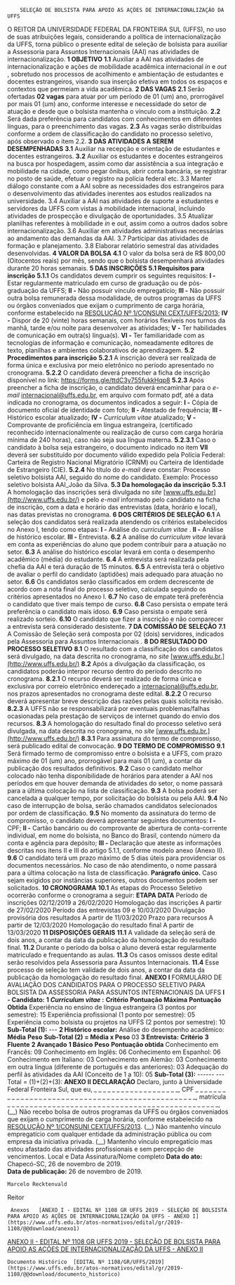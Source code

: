         SELEÇÃO DE BOLSISTA PARA APOIO AS AÇÕES DE INTERNACIONALIZAÇÃO DA UFFS  

 O REITOR DA UNIVERSIDADE FEDERAL DA FRONTEIRA SUL (UFFS), no uso de suas atribuições legais, considerando a política de internacionalização da UFFS, torna público o presente edital de seleção de bolsista para auxiliar a Assessoria para Assuntos Internacionais (AAI) nas atividades de internacionalização.     **1 OBJETIVO**   **1.1**  Auxiliar a AAI nas atividades de internacionalização e ações de mobilidade acadêmica internacional *in* e *out* , sobretudo nos processos de acolhimento e ambientação de estudantes e docentes estrangeiros, visando sua inserção efetiva em todos os espaços e contextos que permeiam a vida acadêmica.     **2 DAS VAGAS**   **2.1**  Serão ofertadas **02 vagas** para atuar por um período de 01 (um) ano, prorrogável por mais 01 (um) ano, conforme interesse e necessidade do setor de atuação e desde que o bolsista mantenha o vínculo com a instituição.  **2.2**  Será dada preferência para candidatos com conhecimentos em diferentes línguas, para o preenchimento das vagas.  **2.3**  As vagas serão distribuídas conforme a ordem de classificação do candidato no processo seletivo, após observado o item 2.2.     **3 DAS ATIVIDADES A SEREM DESEMPENHADAS**   **3.1**  Auxiliar na recepção e orientação de estudantes e docentes estrangeiros.  **3.2**  Auxiliar os estudantes e docentes estrangeiros na busca por hospedagem, assim como dar assistência a sua integração e mobilidade na cidade, como pegar ônibus, abrir conta bancária, se registrar no posto de saúde, efetuar o registro na polícia federal etc. 3.3 Manter diálogo constante com a AAI sobre as necessidades dos estrangeiros para o desenvolvimento das atividades inerentes aos estudos realizados na universidade. 3.4 Auxiliar a AAI nas atividades de suporte a estudantes e servidores da UFFS com vistas à mobilidade internacional, incluindo atividades de prospecção e divulgação de oportunidades. 3.5 Atualizar planilhas referentes à mobilidade *in* e *out,*  assim como a outros dados sobre internacionalização. 3.6 Auxiliar em atividades administrativas necessárias ao andamento das demandas da AAI. 3.7 Participar das atividades de formação e planejamento. 3.8 Elaborar relatório semestral das atividades desenvolvidas.     **4 VALOR DA BOLSA**   **4.1**  O valor da bolsa será de R$ 800,00 (Oitocentos reais) por mês, sendo que o bolsista desempenhará atividades durante 20 horas semanais.     **5 DAS INSCRIÇÕES**   **5.1 Requisitos para inscrição**   **5.1.1**  Os candidatos devem cumprir os seguintes requisitos:  **I -**  Estar regularmente matriculado em curso de graduação ou de pós-graduação da UFFS;  **II -**  Não possuir vínculo empregatício;  **III -**  Não possuir outra bolsa remunerada dessa modalidade, de outros programas da UFFS ou órgãos conveniados que exijam o cumprimento de carga horária, conforme estabelecido na [RESOLUÇÃO Nº 1/CONSUNI CEXT/UFFS/2013](https://www.uffs.edu.br/atos-normativos/resolucao/consunicext/2013-0001);  **IV -**  Dispor de 20 (vinte) horas semanais, com horários flexíveis nos turnos da manhã, tarde e/ou noite para desenvolver as atividades;  **V -**  Ter habilidades de comunicação em outra(s) língua(s).  **VI -**  Ter familiaridade com as tecnologias de informação e comunicação, nomeadamente editores de texto, planilhas e ambientes colaborativos de aprendizagem.  **5.2 Procedimentos para inscrição**   **5.2.1**  A inscrição deverá ser realizada de forma única e exclusiva por meio eletrônico no período apresentado no cronograma.  **5.2.2**  O candidato deverá preencher a ficha de inscrição disponível no link: https://forms.gle/ttdC3y755fukkHqp8  **5.2.3**  Após preencher a ficha de inscrição, o candidato  deverá encaminhar para o *e-mail*  internacional@uffs.edu.br, em arquivo com formato pdf, até a data indicada no cronograma, os documentos indicados a seguir:  **I -**  Cópia de documento oficial de identidade com foto;  **II -**  Atestado de frequência;  **III -**  Histórico escolar atualizado;  **IV -**  *Curriculum vitae*  atualizado;  **V -**  Comprovante de proficiência em língua estrangeira, (certificado reconhecido internacionalmente ou realização de curso com carga horária mínima de 240 horas), caso não seja sua língua materna.  **5.2.3.1**  Caso o candidato à bolsa seja estrangeiro, o documento indicado no item **VII** deverá ser substituído por documento válido expedido pela Polícia Federal: Carteira de Registro Nacional Migratório (CRNM) ou Carteira de Identidade de Estrangeiro (CIE).  **5.2.4**  No título do *e-mail*  deve constar: Processo seletivo bolsista AAI, seguido do nome do candidato. Exemplo: Processo seletivo bolsista AAI\_João da Silva.  **5.3 Da homologação da inscrição**   **5.3.1**  A homologação das inscrições será divulgada no *site*  [www.uffs.edu.br](http://www.uffs.edu.br/) e pelo *e-mail*  informado pelo candidato na ficha de inscrição, com a data e horário das entrevistas (data, horário e local), nas datas previstas no cronograma.     **6 DOS CRITÉRIOS DE SELEÇÃO**   **6.1**  A seleção dos candidatos será realizada atendendo os critérios estabelecidos no Anexo I, tendo como etapas:  **I -**  Análise do *curriculum vitae* .  **II -**  Análise de histórico escolar.  **III -**  Entrevista.  **6.2**  A análise do *curriculum vitae*  levará em conta as experiências do aluno que podem contribuir para a atuação no setor.  **6.3**  A análise do histórico escolar levará em conta o desempenho acadêmico (média) do estudante.  **6.4**  A entrevista será realizada pela chefia da AAI e terá duração de 15 minutos.  **6.5**  A entrevista terá o objetivo de avaliar o perfil do candidato (aptidões) mais adequado para atuação no setor.  **6.6**  Os candidatos serão classificados em ordem decrescente de acordo com a nota final do processo seletivo, calculada seguindo os critérios apresentados no Anexo I.  **6.7**  No caso de empate terá preferência o candidato que tiver mais tempo de curso.  **6.8**  Caso persista o empate terá preferência o candidato mais idoso.  **6.9**  Caso persista o empate será realizado sorteio.  **6.10**  O candidato que fizer a inscrição e não comparecer a entrevista será considerado desistente.     **7 DA COMISSÃO DE SELEÇÃO**   **7.1**  A Comissão de Seleção será composta por 02 (dois) servidores, indicados pela Assessoria para Assuntos Internacionais *.*      **8 DO RESULTADO DO PROCESSO SELETIVO**   **8.1**  O resultado com a classificação dos candidatos será divulgado, na data descrita no cronograma, no *site* [www.uffs.edu.br.](http://www.uffs.edu.br/)  **8.2**  Após a divulgação da classificação, os candidatos poderão interpor recurso dentro do período descrito no cronograma.  **8.2.1**  O recurso deverá ser realizado de forma única e exclusiva por correio eletrônico endereçado a internacional@uffs.edu.br, nos prazos apresentados no cronograma deste edital.  **8.2.2**  O recurso deverá apresentar breve descrição das razões pelas quais solicita revisão.  **8.2.3**  A UFFS não se responsabilizará por eventuais problemas/falhas ocasionadas pela prestação de serviços de internet quando do envio dos recursos.  **8.3**  A homologação do resultado final do processo seletivo será divulgada, na data descrita no cronograma, no *site* [www.uffs.edu.br.](http://www.uffs.edu.br/)  **8.3.1**  Para assinatura do termo de compromisso, será publicado edital de convocação.     **9 DO TERMO DE COMPROMISSO**   **9.1**  Será firmado termo de compromisso entre o bolsista e a UFFS, com prazo máximo de 01 (um) ano, prorrogável para mais 01 (um), a contar da publicação dos resultados definitivos.  **9.2**  Caso o candidato melhor colocado não tenha disponibilidade de horários para atender a AAI nos períodos em que houver demanda de atividades do setor, o nome passará para a última colocação na lista de classificação.  **9.3**  A bolsa poderá ser cancelada a qualquer tempo, por solicitação do bolsista ou pela AAI.  **9.4**  No caso de interrupção de bolsa, serão chamados candidatos selecionados por ordem de classificação.  **9.5**  No momento da assinatura do termo de compromisso, o candidato deverá apresentar seguintes documentos:  **I -**  CPF;  **II -**  Cartão bancário ou do comprovante de abertura de conta-corrente individual, em nome do bolsista, no Banco do Brasil, contendo número da conta e agência para depósito;  **III -**  Declaração que ateste as informações descritas nos itens II e III do artigo 5.1.1, conforme modelo anexo (Anexo II).  **9.6**  O candidato terá um prazo máximo de 5 dias úteis para providenciar os documentos necessários. No caso de não atendimento, o nome passará para a última colocação na lista de classificação.  **Parágrafo único.**  Caso sejam exigidos por instâncias superiores, outros documentos podem ser solicitados.     **10 CRONOGRAMA**   **10.1**  As etapas do Processo Seletivo ocorrerão conforme o cronograma a seguir:      **ETAPA**     **DATA**      Período de inscrições   02/12/2019 a 26/02/2020     Homologação das inscrições   A partir de 27/02/2020     Período das entrevistas   09 e 10/03/2020     Divulgação provisória dos resultados   A partir de 11/03/2020     Prazo para recursos   A partir de 12/03/2020     Homologação do resultado final   A partir de 13/03/2020        **11 DISPOSIÇÕES GERAIS**   **11.1**  A validade da seleção será de dois anos, a contar da data da publicação da homologação do resultado final.  **11.2**  Durante o período da bolsa o aluno deverá estar regularmente matriculado e frequentando as aulas.  **11.3**  Os casos omissos deste edital serão resolvidos pela Assessoria para Assuntos Internacionais.  **11.4**  Esse processo de seleção tem validade de dois anos, a contar da data da publicação da homologação do resultado final.     **ANEXO I**     FORMULÁRIO DE AVALIAÇÃO DOS CANDIDATOS PARA O PROCESSO SELETIVO PARA BOLSISTA DA ASSESSORIA PARA ASSUNTOS INTERNACIONAIS DA UFFS    **I - Candidato:**      **1 *Curriculum vitae* :**       **Critério**     **Pontuação Máxima**     **Pontuação Obtida**      Experiência no ensino de língua estrangeira (3 pontos por semestre):   15         Experiência profissional (1 ponto por semestre):   05         Experiência como bolsista ou projetos na UFFS (2 pontos por semestre):   10          **Sub-Total (1):**    ---            **2 Histórico escolar:** Análise do desempenho acadêmico:      **Média**     **Peso**      **Sub-Total (2) = Média x Peso**           03            **3 Entrevista:**       **Critério**     **3 Fluente**   **2 Avançado**   **1 Básico**     **Peso**      **Pontuação obtida**      Conhecimento em Francês:       09         Conhecimento em Inglês:       06         Conhecimento em Espanhol:       06         Conhecimento em Italiano:       03         Conhecimento em Alemão:       03         Conhecimento em outra língua (diferente de português e das anteriores):       03         Adequação do perfil às atividades da AAI (Conceito de 1 a 10):       05          **Sub-Total (3):**    ------   ---        Total = (1)+(2)+(3):   **ANEXO II**      **DECLARAÇÃO**     Declaro, junto à Universidade Federal Fronteira Sul, que eu, \_ \_ \_ \_ \_ \_ \_ \_ \_ \_ \_ \_ \_ \_ \_ \_ \_ \_ \_, CPF \_ \_ \_ \_ \_ \_ \_ \_ \_ \_ \_ \_ \_ \_ \_ \_ \_ \_ \_ \_ \_ \_ \_ \_ \_ \_ \_ \_ \_ \_ \_ \_ \_ \_ \_ \_ \_ \_ \_ \_ \_ \_ \_ \_ \_ \_ \_ \_ \_, matrícula \_ \_ \_ \_ \_ \_ \_ \_ \_ \_ \_ \_ \_ \_ \_ \_ \_ \_ \_ \_ \_ \_ \_ \_ \_ \_ \_ \_ \_ \_ \_ \_ \_ \_ \_ \_ \_ \_ \_ \_ \_ \_ \_ \_ \_ \_ \_, (\_\_) Não recebo bolsa de outros programas da UFFS ou órgãos conveniados que exijam o cumprimento de carga horária, conforme estabelecido na [RESOLUÇÃO Nº 1/CONSUNI CEXT/UFFS/2013](https://www.uffs.edu.br/atos-normativos/resolucao/consunicext/2013-0001). (\_\_) Não mantenho vínculo empregatício com qualquer entidade da administração pública ou com empresa da iniciativa privada. (\_\_) Mantenho vínculo empregatício mas estou afastado das atividades profissionais e sem percepção de vencimentos.   Local e Data   Assinatura/Nome completo      **Data do ato:** Chapecó-SC, 26 de novembro de 2019.   
 **Data de publicação:**  26 de novembro de 2019. 

    Marcelo Recktenvald   
 Reitor 

     Anexos   [ANEXO I - EDITAL Nº 1108 GR UFFS 2019 - SELEÇÃO DE BOLSISTA PARA APOIO AS AÇÕES DE INTERNACIONALIZAÇÃO DA UFFS - ANEXO I](https://www.uffs.edu.br/atos-normativos/edital/gr/2019-1108/@@download/anexo1)  

   [ANEXO II - EDITAL Nº 1108 GR UFFS 2019 - SELEÇÃO DE BOLSISTA PARA APOIO AS AÇÕES DE INTERNACIONALIZAÇÃO DA UFFS - ANEXO II](https://www.uffs.edu.br/atos-normativos/edital/gr/2019-1108/@@download/anexo2)  

    Documento Histórico  [EDITAL Nº 1108/GR/UFFS/2019](https://www.uffs.edu.br/atos-normativos/edital/gr/2019-1108/@@download/documento_historico)     
      